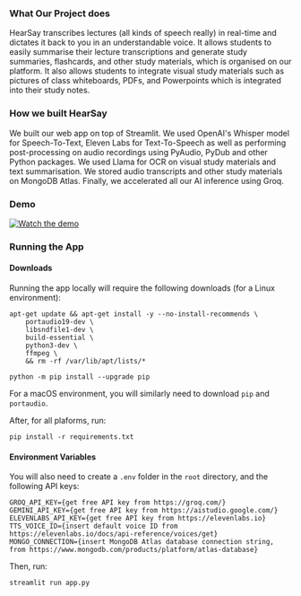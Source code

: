 ### What Our Project does

HearSay transcribes lectures (all kinds of speech really) in real-time and dictates it back to you in an understandable voice. It allows students to easily summarise their lecture transcriptions and generate study summaries, flashcards, and other study materials, which is organised on our platform. It also allows students to integrate visual study materials such as pictures of class whiteboards, PDFs, and Powerpoints which is integrated into their study notes.

### How we built HearSay

We built our web app on top of Streamlit. We used OpenAI's Whisper model for Speech-To-Text, Eleven Labs for Text-To-Speech as well as performing post-processing on audio recordings using PyAudio, PyDub and other Python packages. We used Llama for OCR on visual study materials and text summarisation. We stored audio transcripts and other study materials on MongoDB Atlas. Finally, we accelerated all our AI inference using Groq.

### Demo
[![Watch the demo](https://img.youtube.com/vi/PI1DPuL0iRk/hqdefault.jpg)](https://www.youtube.com/embed/PI1DPuL0iRk?si=wTvBs2bL51u9xGnd)

### Running the App

#### Downloads
Running the app locally will require the following downloads (for a Linux environment):

```
apt-get update && apt-get install -y --no-install-recommends \
    portaudio19-dev \
    libsndfile1-dev \
    build-essential \
    python3-dev \
    ffmpeg \
    && rm -rf /var/lib/apt/lists/*

python -m pip install --upgrade pip
```

For a macOS environment, you will similarly need to download `pip` and `portaudio`.

After, for all plaforms, run:
```
pip install -r requirements.txt
```

#### Environment Variables

You will also need to create a `.env` folder in the `root` directory, and the following API keys:
```
GROQ_API_KEY={get free API key from https://groq.com/}
GEMINI_API_KEY={get free API key from https://aistudio.google.com/}
ELEVENLABS_API_KEY={get free API key from https://elevenlabs.io}
TTS_VOICE_ID={insert default voice ID from https://elevenlabs.io/docs/api-reference/voices/get}
MONGO_CONNECTION={insert MongoDB Atlas database connection string, from https://www.mongodb.com/products/platform/atlas-database}
```

Then, run:
```
streamlit run app.py
```

